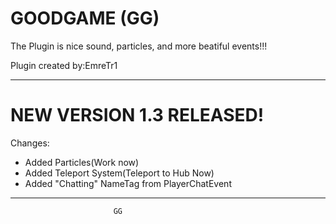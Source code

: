 #    GOODGAME (GG)

The Plugin is nice sound, particles, and more beatiful events!!!

Plugin created by:EmreTr1

--------------------------------------------------------------------
# NEW VERSION 1.3 RELEASED!

Changes:

- Added Particles(Work now)
- Added Teleport System(Teleport to Hub Now)
- Added "Chatting" NameTag from PlayerChatEvent

--------------------------------------------------------------------
                           
                           GG

